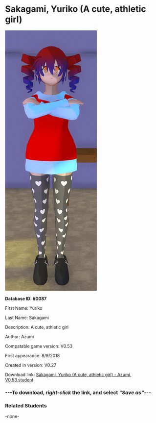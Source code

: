# Sakagami, Yuriko (A cute, athletic girl)

<img src="../../Files/Images/Sakagami, Yuriko (A cute, athletic girl).png" title="Sakagami, Yuriko (A cute, athletic girl) - Azumi, V0.53">

**Database ID: #0087**

First Name: Yuriko

Last Name: Sakagami

Description: A cute, athletic girl

Author: Azumi

Compatable game version: V0.53

First appearance: 8/9/2018

Created in version: V0.27

Download link: <a href="https://raw.githubusercontent.com/Arbiter1223/Daigaku-Gurashi-Custom-Students/master/Files/Student%20Files/Sakagami%2C%20Yuriko%20(A%20cute%2C%20athletic%20girl)%20-%20Azumi%2C%20V0.53.student">Sakagami, Yuriko (A cute, athletic girl) - Azumi, V0.53.student</a>

### ---**To download, _right-click_ the link, and select _"Save as"_**---

### Related Students

-none-
